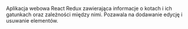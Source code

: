 Aplikacja webowa React Redux zawierająca informacje o kotach i ich gatunkach oraz zależności między nimi. Pozawala na dodawanie edycję i usuwanie elementów. 
